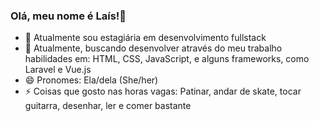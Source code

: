 ### Olá, meu nome é Laís!👋

- 🔭 Atualmente sou estagiária em desenvolvimento fullstack 
- 🌱 Atualmente, buscando desenvolver através do meu trabalho habilidades em: HTML, CSS, JavaScript, e alguns frameworks, como Laravel e Vue.js 
- 😄 Pronomes: Ela/dela (She/her)
- ⚡ Coisas que gosto nas horas vagas: Patinar, andar de skate, tocar guitarra, desenhar, ler e comer bastante 
